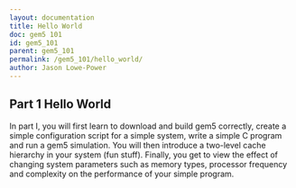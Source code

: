 ```yaml
---
layout: documentation
title: Hello World
doc: gem5 101
id: gem5_101
parent: gem5_101
permalink: /gem5_101/hello_world/
author: Jason Lowe-Power
---
```


## Part 1 Hello World
In part I, you will first learn to download and build gem5 correctly,
create a simple configuration script for a simple system, write a simple
C program and run a gem5 simulation. You will then introduce a two-level
cache hierarchy in your system (fun stuff). Finally, you get to view the
effect of changing system parameters such as memory types, processor
frequency and complexity on the performance of your simple program.
